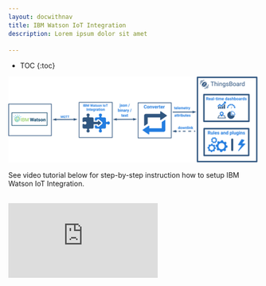 ```yaml
---
layout: docwithnav
title: IBM Watson IoT Integration
description: Lorem ipsum dolor sit amet 

---
```


* TOC
{:toc}

 ![image](/images/user-guide/integrations/ibm-watson-integration.svg)
 
See video tutorial below for step-by-step instruction how to setup IBM Watson IoT Integration.

<br/>
<div id="video">  
 <div id="video_wrapper">
     <iframe src="https://www.youtube.com/embed/eqSObPW2P1g" frameborder="0" allowfullscreen></iframe>
 </div>
</div> 